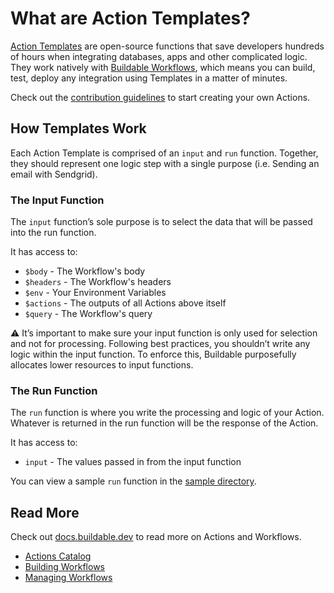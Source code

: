 # What are Action Templates?

[Action Templates](/actions/catalog/) are open-source functions that save developers hundreds of hours when integrating databases, apps and other complicated logic. They work natively with [Buildable Workflows](https://docs.buildable.dev/workflows/building-workflows), which means you can build, test, deploy any integration using Templates in a matter of minutes.

Check out the [contribution guidelines](/actions/docs/CONTRIBUTING.md) to start creating your own Actions. 

## How Templates Work

Each Action Template is comprised of an `input` and `run` function. Together, they should represent one logic step with a single purpose (i.e. Sending an email with Sendgrid).

### The Input Function
The `input` function’s sole purpose is to select the data that will be passed into the run function.

It has access to:

- `$body` - The Workflow's body
- `$headers` - The Workflow's headers
- `$env` - Your Environment Variables
- `$actions` - The outputs of all Actions above itself
- `$query` - The Workflow's query

⚠️ It’s important to make sure your input function is only used for selection and not for processing. Following best practices, you shouldn’t write any logic within the input function. To enforce this, Buildable purposefully allocates lower resources to input functions.

### The Run Function
The `run` function is where you write the processing and logic of your Action. Whatever is returned in the run function will be the response of the Action.

It has access to:

- `input` - The values passed in from the input function

You can view a sample `run` function in the [sample directory](/actions/sample/).

## Read More

Check out [docs.buildable.dev](https://docs.buildable.dev) to read more on Actions and Workflows.
- [Actions Catalog](https://docs.buildable.dev/connections/action-catalog)
- [Building Workflows](https://docs.buildable.dev/workflows/building-workflows)
- [Managing Workflows](https://docs.buildable.dev/workflows/managing-workflows)
